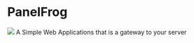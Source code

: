 # PanelFrog
[![](https://jitpack.io/v/Serverfrog/panelfrog.svg)](https://jitpack.io/#Serverfrog/panelfrog)
A Simple Web Applications that is a gateway to your server
